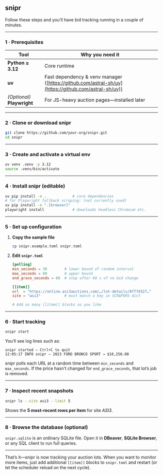 ## snipr

Follow these steps and you’ll have bid tracking running in a couple of minutes.

---

### 1 · Prerequisites

| Tool                        | Why you need it                                                                                     |
| --------------------------- | --------------------------------------------------------------------------------------------------- |
| **Python ≥ 3.12**           | Core runtime                                                                                        |
| **uv**                      | Fast dependency & venv manager ([https://github.com/astral-sh/uv](https://github.com/astral-sh/uv)) |
| *(Optional)* **Playwright** | For JS-heavy auction pages—installed later                                                          |

---

### 2 · Clone or download snipr

```bash
git clone https://github.com/your-org/snipr.git
cd snipr
```

---

### 3 · Create and activate a virtual env

```bash
uv venv .venv -p 3.12
source .venv/bin/activate
```

---

### 4 · Install snipr (editable)

```bash
uv pip install -e .            # core dependencies
# for Playwright fallback scraping: (not currently used)
uv pip install -e ".[browser]"
playwright install             # downloads headless Chromium etc.
```

---

### 5 · Set up configuration

1. **Copy the sample file**

   ```bash
   cp snipr.example.toml snipr.toml
   ```

2. **Edit `snipr.toml`**

   ```toml
   [polling]
   min_seconds = 30        # lower bound of random interval
   max_seconds = 60        # upper bound
   end_grace_seconds = 60  # stop after 60 s of no bid change

   [[item]]
   url  = "https://online.asi3auctions.com/…/lot-details/8ff7d327…"
   site = "asi3"           # must match a key in SCRAPERS dict

   # Add as many [[item]] blocks as you like
   ```

---

### 6 · Start tracking

```bash
snipr start
```

You’ll see log lines such as:

```
snipr started – Ctrl+C to quit
12:05:17 INFO snipr – 2023 FORD BRONCO SPORT → $10,250.00
```

snipr polls each URL at a random time between `min_seconds` and `max_seconds`.
If the price hasn’t changed for `end_grace_seconds`, that lot’s job is removed.

---

### 7 · Inspect recent snapshots

```bash
snipr ls --site asi3 --limit 5
```

Shows the **5 most-recent rows per item** for site *ASI3*.

---

### 8 · Browse the database (optional)

`snipr.sqlite` is an ordinary SQLite file. Open it in **DBeaver**, **SQLite Browser**, or any SQL client to run full queries.

---

That’s it—snipr is now tracking your auction lots. When you want to monitor more items, just add additional `[[item]]` blocks to `snipr.toml` and restart (or let the scheduler reload on the next cycle).


